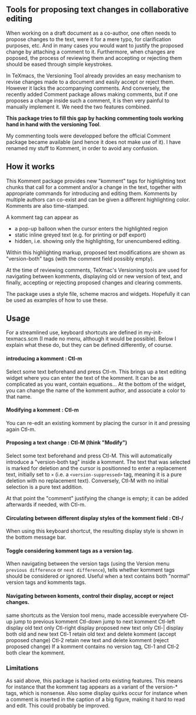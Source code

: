 ## Tools for proposing text changes in collaborative editing

When working on a draft document as a co-author, one often needs to propose changes to the text, were it for a mere typo,
for clarification purposes, etc. And in many cases you would want to justify the proposed change by attaching a comment to it.
Furthermore, when changes are poposed, the process of reviewing them and accepting or rejecting them should be eased through simple keystrokes.

In TeXmacs, the Versioning Tool already provides an easy mechanism to revise changes made to
a document and easily accept or reject them. However it lacks the accompanying comments. And
conversely, the recently added Comment package allows making comments, but if one proposes a
change inside such a comment, it is then very painful to manually implement it. We need the two features combined. 

**This package tries to fill this gap by hacking commenting tools working hand in hand with the versioning Tool**.

My commenting tools were developped before the official Comment package became available (and hence it does not make use of it). I have renamed my stuff to Komment, in order to avoid any confusion.

## How it works
This Komment package provides new "komment" tags for highlighting text chunks that call for a comment and/or a change in the text, together with appropriate commands for introducing and editing them. Komments by multiple authors can co-exist and can be given a different highlighting color. Komments are also time-stamped.

A komment tag can appear as
 - a pop-up balloon when the cursor enters the highlighted region
 - static inline greyed text (e.g. for printing or pdf export)
 - hidden, i.e. showing only the highlighting, for unencumbered editing.

Within this highlighting markup, proposed text modifications are shown as "version-both" tags (with the comment field possibly empty).

At the time of reviewing comments, TeXmac's Versioning tools are used for navigating between komments,
displaying old or new version of text, and finally, accepting or rejecting proposed changes and clearing comments.

The package uses a style file, scheme macros and widgets. Hopefully it can be used as examples of how to use these.

## Usage
For a streamlined use, keyboard shortcuts are defined in my-init-texmacs.scm (I made no menu, although it would be possible).
Below I explain what these do, but they can be defined differently, of course.

#### introducing a komment : Ctl-m 
Select some text beforehand and press Ctl-m. This brings up a text editing widget where you can enter the text of the komment. 
It can be as complicated as you want, contain equations...
At the bottom of the widget, you can change the name of the komment author, and associate a color to that name.

#### Modifying a komment : Ctl-m
You can re-edit an existing komment by placing the cursor in it and pressing again  Ctl-m.

#### Proposing a text change : Ctl-M (think "Modify")
 Select some text beforehand and press Ctl-M. This will automatically introduce a "version-both tag" inside a komment.
 The text that was selected is marked for deletion and the cursor is positionned to enter a replacement text,
 initially set to `×` (i.e. a `<version-suppressed>` tag, meaning it is a pure deletion with no replacement text).
 Conversely, Ctl-M with no initial selection is a pure text addition.
  
At that point the "comment" justifying the change is empty; it can be added afterwards if needed, with Ctl-m.

#### Circulating between different display styles of the komment field : Ctl-/
When using this keyboard shortcut, the resulting display style is shown in the bottom message bar.

#### Toggle considering komment tags as a version tag.
When navigating between the version tags (using the Version menu  `previous difference` or `next difference`),
tells whether komment tags should be considered or ignored. Useful when a text contains both "normal"  version tags and komments tags. 
 
#### Navigating between koments, control their display, accept or reject changes.

same shortcuts as the Version tool menu, made accessible everywhere
  Ctl-up  jump to previous komment 
  Ctl-down jump to next komment
  Ctl-left display old text only
  Ctl-right display proposed new text only
  Ctl-|  display both old and new text
  Ctl-1 retain old text and delete komment  (accept proposed change)
  Ctl-2 retain new text and delete komment (reject proposed change)
If a komment contains no version tag, Ctl-1 and Ctl-2 both clear the komment.


### Limitations
As said above, this package is hacked onto existing features. This means for instance that the komment
tag appears as a variant of the version-* tags, which is nonsense. 
Also some display quirks occur for instance when a comment is inserted in the caption of
a big figure, making it hard to read and edit. This could probably be improved.
